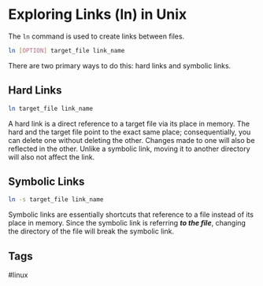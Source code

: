 # Exploring Links (ln) in Unix
The ```ln``` command is used to create links between files.
```bash
ln [OPTION] target_file link_name
```
There are two primary ways to do this: hard links and symbolic links.


## Hard Links
```bash
ln target_file link_name
```
 A hard link is a direct reference to a target file via its place in memory.
 The hard and the target file point to the exact same place; consequentially, 
 you can delete one without deleting the other. Changes made to one will also be
 reflected in the other. Unlike a symbolic link, moving it to another directory
 will also not affect the link. 


## Symbolic Links
```bash
ln -s target_file link_name
```
Symbolic links are essentially shortcuts that reference to a file instead of its
place in memory. Since the symbolic link is referring ***to the file***,
changing the directory of the file will break the symbolic link.


## Tags
#linux

